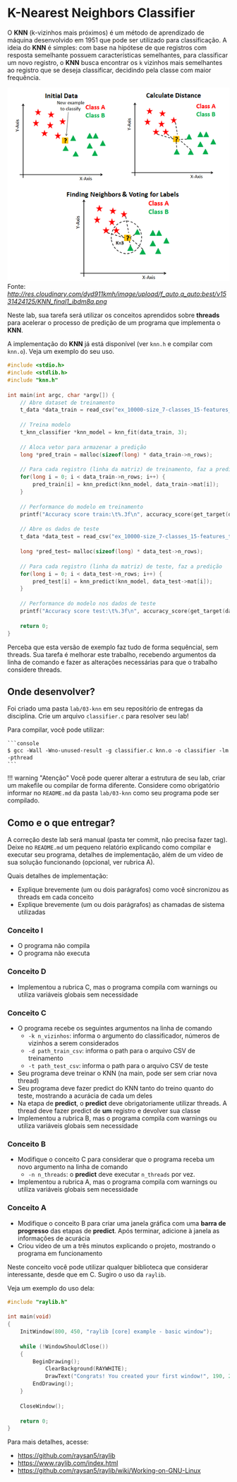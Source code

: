 # K-Nearest Neighbors Classifier

O **KNN** (k-vizinhos mais próximos) é um método de aprendizado de máquina desenvolvido em 1951 que pode ser utilizado para classificação. A ideia do **KNN** é simples: com base na hipótese de que registros com resposta semelhante possuem características semelhantes, para classificar um novo registro, o **KNN** busca encontrar os `k` vizinhos mais semelhantes ao registro que se deseja classificar, decidindo pela classe com maior frequência.

![KNN Example](knn.png)
Fonte: *http://res.cloudinary.com/dyd911kmh/image/upload/f_auto,q_auto:best/v1531424125/KNN_final1_ibdm8a.png*

Neste lab, sua tarefa será utilizar os conceitos aprendidos sobre **threads** para acelerar o processo de predição de um programa que implementa o **KNN**.

A implementação do **KNN** já está disponível (ver `knn.h` e compilar com `knn.o`). Veja um exemplo do seu uso.
```c
#include <stdio.h>
#include <stdlib.h>
#include "knn.h"

int main(int argc, char *argv[]) {
    // Abre dataset de treinamento
    t_data *data_train = read_csv("ex_10000-size_7-classes_15-features_train.csv");    

    // Treina modelo
    t_knn_classifier *knn_model = knn_fit(data_train, 3);

    // Aloca vetor para armazenar a predição
    long *pred_train = malloc(sizeof(long) * data_train->n_rows);

    // Para cada registro (linha da matriz) de treinamento, faz a predição
    for(long i = 0; i < data_train->n_rows; i++) {
        pred_train[i] = knn_predict(knn_model, data_train->mat[i]);
    }

    // Performance do modelo em treinamento
    printf("Accuracy score train:\t%.3f\n", accuracy_score(get_target(data_train), pred_train, data_train->n_rows));

    // Abre os dados de teste
    t_data *data_test = read_csv("ex_10000-size_7-classes_15-features_test.csv");

    long *pred_test= malloc(sizeof(long) * data_test->n_rows);

    // Para cada registro (linha da matriz) de teste, faz a predição
    for(long i = 0; i < data_test->n_rows; i++) {
        pred_test[i] = knn_predict(knn_model, data_test->mat[i]);
    }

    // Performance do modelo nos dados de teste
    printf("Accuracy score test:\t%.3f\n", accuracy_score(get_target(data_test), pred_test, data_test->n_rows));

    return 0;
}
```

Perceba que esta versão de exemplo faz tudo de forma sequêncial, sem threads. Sua tarefa é melhorar este trabalho, recebendo argumentos da linha de comando e fazer as alterações necessárias para que o trabalho considere threads.

## Onde desenvolver?
Foi criado uma pasta `lab/03-knn` em seu repositório de entregas da disciplina. Crie um arquivo `classifier.c` para resolver seu lab!

Para compilar, você pode utilizar:
<div class="termy">

    ```console
    $ gcc -Wall -Wno-unused-result -g classifier.c knn.o -o classifier -lm -pthread 
    ```
</div>

!!! warning "Atenção"
    Você pode querer alterar a estrutura de seu lab, criar um makefile ou compilar de forma diferente. Considere como obrigatório informar no `README.md` da pasta `lab/03-knn` como seu programa pode ser compilado.

## Como e o que entregar?
A correção deste lab será manual (pasta ter commit, não precisa fazer tag). Deixe no `README.md` um pequeno relatório explicando como compilar e executar seu programa, detalhes de implementação, além de um vídeo de sua solução funcionando (opcional, ver rubrica A).

Quais detalhes de implementação:
- Explique brevemente (um ou dois parágrafos) como você sincronizou as threads em cada conceito
- Explique brevemente (um ou dois parágrafos) as chamadas de sistema utilizadas

### Conceito **I**

- O programa não compila
- O programa não executa


### Conceito **D**

- Implementou a rubrica C, mas o programa compila com warnings ou utiliza variáveis globais sem necessidade

### Conceito **C**

- O programa recebe os seguintes argumentos na linha de comando
    - `-k n_vizinhos`: informa o argumento do classificador, números de vizinhos a serem considerados
    - `-d path_train_csv`: informa o path para o arquivo CSV de treinamento
    - `-t path_test_csv`: informa o path para o arquivo CSV de teste
- Seu programa deve treinar o KNN (na main, pode ser sem criar nova thread)
- Seu programa deve fazer predict do KNN tanto do treino quanto do teste, mostrando a acurácia de cada um deles
- Na etapa de **predict**, o **predict** deve obrigatoriamente utilizar threads. A thread deve fazer predict de **um** registro e devolver sua classe
- Implementou a rubrica B, mas o programa compila com warnings ou utiliza variáveis globais sem necessidade


### Conceito **B**

- Modifique o conceito C para considerar que o programa receba um novo argumento na linha de comando
    - `-n n_threads`: o **predict** deve executar `n_threads` por vez.
- Implementou a rubrica A, mas o programa compila com warnings ou utiliza variáveis globais sem necessidade

### Conceito **A**

- Modifique o conceito B para criar uma janela gráfica com uma **barra de progresso** das etapas de **predict**. Após terminar, adicione à janela as informações de acurácia
- Criou vídeo de um a três minutos explicando o projeto, mostrando o programa em funcionamento

Neste conceito você pode utilizar qualquer biblioteca que considerar interessante, desde que em C. Sugiro o uso da `raylib`.

Veja um exemplo do uso dela:

```c
#include "raylib.h"

int main(void)
{
    InitWindow(800, 450, "raylib [core] example - basic window");

    while (!WindowShouldClose())
    {
        BeginDrawing();
            ClearBackground(RAYWHITE);
            DrawText("Congrats! You created your first window!", 190, 200, 20, LIGHTGRAY);
        EndDrawing();
    }

    CloseWindow();

    return 0;
}
```
Para mais detalhes, acesse:
- https://github.com/raysan5/raylib
- https://www.raylib.com/index.html
- https://github.com/raysan5/raylib/wiki/Working-on-GNU-Linux
